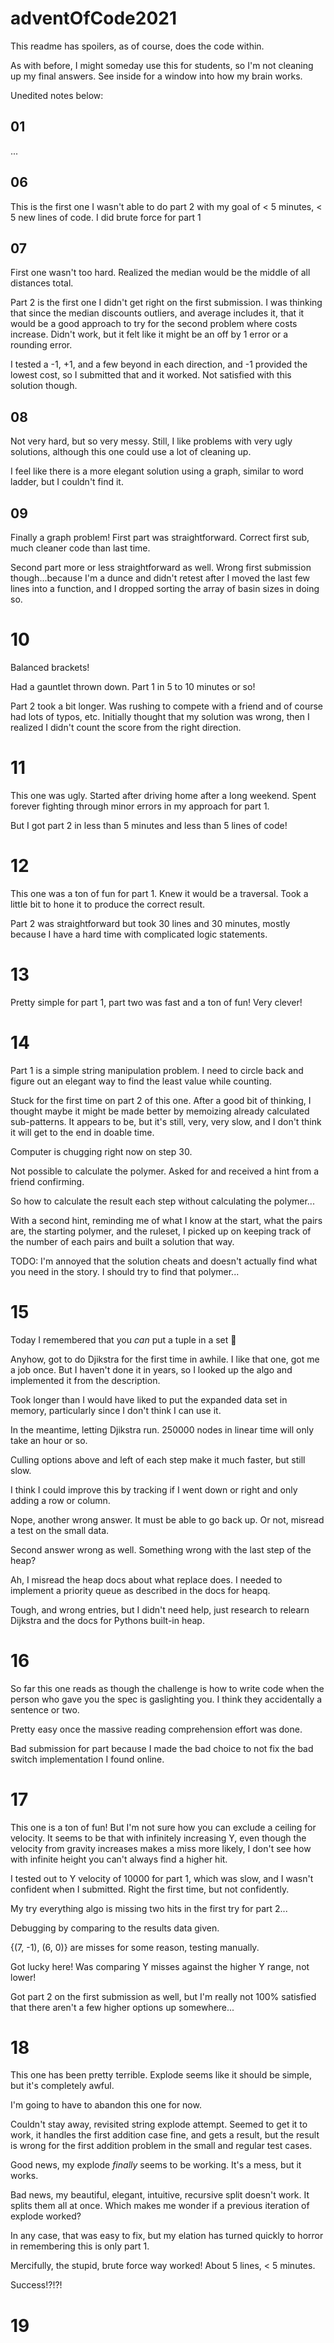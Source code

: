# adventOfCode2021

This readme has spoilers, as of course, does the code within.

As with before, I might someday use this for students, so I'm not cleaning up my
final answers.  See inside for a window into how my brain works.

Unedited notes below:

## 01



...

## 06
This is the first one I wasn't able to do part 2 with my goal of < 5 minutes, <
5 new lines of code.  I did brute force for part 1

## 07

First one wasn't too hard.  Realized the median would be the middle of all
distances total.

Part 2 is the first one I didn't get right on the first submission.  I was
thinking that since the median discounts outliers, and average includes it, that
it would be a good approach to try for the second problem where costs increase.
Didn't work, but it felt like it might be an off by 1 error or a rounding error.

I tested a -1, +1, and a few beyond in each direction, and -1 provided the
lowest cost, so I submitted that and it worked.  Not satisfied with this
solution though.

## 08
Not very hard, but so very messy.  Still, I like problems with very ugly
solutions, although this one could use a lot of cleaning up.

I feel like there is a more elegant solution using a graph, similar to word
ladder, but I couldn't find it.

## 09
Finally a graph problem!  First part was straightforward.  Correct first sub,
much cleaner code than last time.

Second part more or less straightforward as well.  Wrong first submission
though...because I'm a dunce and didn't retest after I moved the last few lines
into a function, and I dropped sorting the array of basin sizes in doing so.

# 10
Balanced brackets!

Had a gauntlet thrown down.  Part 1 in 5 to 10 minutes or so!

Part 2 took a bit longer.  Was rushing to compete with a friend and of course
had lots of typos, etc.  Initially thought that my solution was wrong, then I
realized I didn't count the score from the right direction.

# 11
This one was ugly.  Started after driving home after a long weekend.  Spent
forever fighting through minor errors in my approach for part 1.

But I got part 2 in less than 5 minutes and less than 5 lines of code!

# 12
This one was a ton of fun for part 1.  Knew it would be a traversal.  Took a
little bit to hone it to produce the correct result.

Part 2 was straightforward but took 30 lines and 30 minutes, mostly because I
have a hard time with complicated logic statements.

# 13
Pretty simple for part 1, part two was fast and a ton of fun!  Very clever!

# 14
Part 1 is a simple string manipulation problem.  I need to circle back and
figure out an elegant way to find the least value while counting.

Stuck for the first time on part 2 of this one.  After a good bit of thinking, I
thought maybe it might be made better by memoizing already calculated
sub-patterns.  It appears to be, but it's still, very, very slow, and I don't
think it will get to the end in doable time.

Computer is chugging right now on step 30.

Not possible to calculate the polymer.  Asked for and received a hint from a
friend confirming.

So how to calculate the result each step without calculating the polymer...

With a second hint, reminding me of what I know at the start, what the pairs
are, the starting polymer, and the ruleset, I picked up on keeping track of the
number of each pairs and built a solution that way.

TODO: I'm annoyed that the solution cheats and doesn't actually find what you
need in the story.  I should try to find that polymer...

# 15
Today I remembered that you _can_ put a tuple in a set :facepalm:

Anyhow, got to do Djikstra for the first time in awhile.  I like that one, got
me a job once.  But I haven't done it in years, so I looked up the algo and
implemented it from the description.

Took longer than I would have liked to put the expanded data set in memory,
particularly since I don't think I can use it.

In the meantime, letting Djikstra run.  250000 nodes in linear time will only
take an hour or so.

Culling options above and left of each step make it much faster, but still slow.

I think I could improve this by tracking if I went down or right and only adding
a row or column.

Nope, another wrong answer.  It must be able to go back up.  Or not, misread a
test on the small data.

Second answer wrong as well.  Something wrong with the last step of the heap?

Ah, I misread the heap docs about what replace does.  I needed to implement a
priority queue as described in the docs for heapq.

Tough, and wrong entries, but I didn't need help, just research to relearn
Dijkstra and the docs for Pythons built-in heap.

# 16
So far this one reads as though the challenge is how to write code when the
person who gave you the spec is gaslighting you.  I think they accidentally a
sentence or two.

Pretty easy once the massive reading comprehension effort was done.

Bad submission for part because I made the bad choice to not fix the bad switch
implementation I found online.

# 17
This one is a ton of fun!  But I'm not sure how you can exclude a ceiling for
velocity.  It seems to be that with infinitely increasing Y, even though the
velocity from gravity increases makes a miss more likely, I don't see how with
infinite height you can't always find a higher hit.

I tested out to Y velocity of 10000 for part 1, which was slow, and I wasn't
confident when I submitted.  Right the first time, but not confidently.

My try everything algo is missing two hits in the first try for part 2...

Debugging by comparing to the results data given.

{(7, -1), (6, 0)} are misses for some reason, testing manually.

Got lucky here!  Was comparing Y misses against the higher Y range, not lower!

Got part 2 on the first submission as well, but I'm really not 100% satisfied
that there aren't a few higher options up somewhere...

# 18
This one has been pretty terrible.  Explode seems like it should be simple, but
it's completely awful.

I'm going to have to abandon this one for now.

Couldn't stay away, revisited string explode attempt.  Seemed to get it to work,
it handles the first addition case fine, and gets a result, but the result is
wrong for the first addition problem in the small and regular test cases.

Good news, my explode _finally_ seems to be working.  It's a mess, but it works.

Bad news, my beautiful, elegant, intuitive, recursive split doesn't work.  It
splits them all at once.  Which makes me wonder if a previous iteration of
explode worked?

In any case, that was easy to fix, but my elation has turned quickly to horror
in remembering this is only part 1.

Mercifully, the stupid, brute force way worked!  About 5 lines, < 5 minutes.

Success!?!?!

# 19
